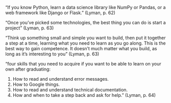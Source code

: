“If you know Python, learn a data science library like NumPy or Pandas, or a web framework like Django or Flask.” (Lyman, p. 62)

“Once you’ve picked some technologies, the best thing you can do is start a project” (Lyman, p. 63)

“Think up something small and simple you want to build, then put it together a step at a time, learning what you need to learn as you go along. This is the best way to gain competence. It doesn’t much matter what you build, as long as it’s interesting to you” (Lyman, p. 63)

“four skills that you need to acquire if you want to be able to learn on your own after graduating: 
1. How to read and understand error messages. 
2. How to Google things. 
3. How to read and understand technical documentation. 
4. How and when to take a step back and ask for help.” (Lyman, p. 64)